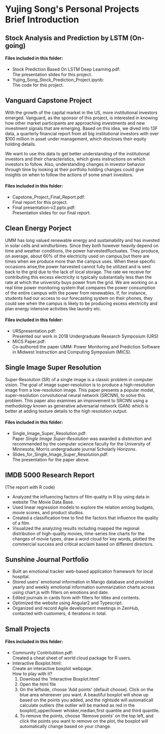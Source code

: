 Yujing Song's Personal Projects Brief Introduction
======================
## Stock Analysis and Prediction by LSTM (On-going)

#### Files included in this folder:
* Stock Prediction Based On LSTM Deep Learning.pdf: <br>
The presentation slides for this project.
* Yujing_Song_Stock_Prediction_Project.ipynb: <br>
The code for this project.

## Vanguard Capstone Project
With the growth of the capital market in the US, more institutional investors emerged. Vanguard, as the sponsor
of this project, is interested in knowing how other market participants are approaching investments and new
investment signals that are emerging. Based on this idea, we dived into 13F data, a quarterly financial report from
all big institutional investors with over $100 million in asset under management, which discloses their equity
holding details.<br>

We want to use this data to get better understanding of the institutional investors and their characteristics, which
gives instructions on which investors to follow. Also, understanding changes in investor behavior through time
by looking at their portfolio holding changes could give insights on when to follow the actions of some smart
investors.<br>

#### Files included in this folder:
* Capstone_Project_Final_Report.pdf: <br>
Final report for this project.
* Final presentation-v2.pptx.pdf:<br>
Presentation slides for our final report.


## Clean Energy Porject
UMM has long valued renewable energy and sustainability and has invested in solar cells and windturbines. 
Since they both however heavily depend on time and weather conditions, the power harvestedfluctuates. 
They produce, on average, about 60% of the electricity used on campus,but there are times when we produce more than the campus uses. When these specific occasions arise,the power harvested
cannot fully be utilized and is sent back to the grid due to the lack of local storage. 
The rate we receive for contributing this excess electricity is typically substantially less than the rate at which the university buys power from the grid. 
We are working on a real time power monitoring system that compares the power consumption of the entire campus with the power from renewables. If, for instance, students had our
access to our forecasting system on their phones, they could see when the campus is likely to be producing excess electricity and plan energy intensive activities like laundry etc.

#### Files included in this folder:
* URSpresentation.pdf:<br>
Presented our work in 2018 Undergraduate Research Symposium (URS)<br>
* MICS Paper.pdf:<br>
Co-authored the paper UMM: Power Monitoring and Prediction Software in Midwest Instruction and Computing Symposium (MICS).<br>

## Single Image Super Resolution
Super-Resolution (SR) of a single image is a classic problem in computer vision. 
The goal of image super-resolution is to produce a high-resolution image from a low-resolution image. 
This paper presents a popular model, super-resolution convolutional neural network (SRCNN), to solve this problem. 
This paper also examines an improvement to SRCNN using a methodology known as generative adversarial network (GAN) which is better at adding texture details to the
high resolution output.

#### Files included in this folder:
* Single_Image_Super_Resolution.pdf:<br>
Paper *Single Image Super-Resolution* was awarded a distinction and recommended by the computer science faculty for the University of Minnesota, Morris undergraduate journal Scholarly *Horizons*.<br>
* Slides_for_Single_Image_Super_Resolution.pdf:<br>
The presentation for the paper above.<br>

## IMDB 5000 Research Report
(The report with R code)<br>
* Analyzed the influencing factors of film quality in R by using data in website The Movie Data Base.<br>
* Used linear regression models to explore the relation among budgets, movie scores, and product studios.<br>
* Created a classification tree to find the factors that influence the quality of a film.<br>
* Visualized the analyzing results including mapped the regional distribution of high-quality movies, time-series line charts for the changes of movie types, draw a word cloud for key words, plotted the commercial success and critical acclaim based on different directors.<br>


## Sunshine Journal Portfolio
* Built an emotional tracker web-based application framework for local hospital.<br>
* Stored users’ emotional information in Mango database and provided yearly and weekly emotional information summarization charts across using chart.js with filters on emotions and date.<br>
* Edited journals in cards form with filters for titles and contents.<br>
* Optimized the website using Angular2 and Typescript.<br>
* Organized and record Agile development meetings in ZenHub, contacted with customers, 4 iterations in total.<br>

## Small Projects
#### Files included in this folder:
* Community Contritubtion.pdf:<br>
Created a cheat sheet of world cloud package for R users.<br>
* Interactive Boxplot.html:<br>
Create an interactive boxplot webpage.<br>
How to play with it?
  1. Download the 'Interactive Boxplot.html'
  2. Open the html file
  3. On the leftside, choose 'Add points' (default choose). Click on the blue area whereever you want. A beautiful boxplot will show up based on the points you added, and the rightside will automaticall calculate outliers (the outlier will be marked as red in the boxplot),upper/lower whisker,median,first quantile and third quantile.
  4. To remove the points, choose 'Remove points' on the top left, and click the points you want to remove on the plot, the boxplot will automatically change based on your change.
